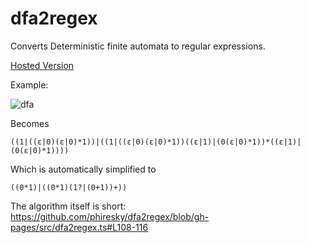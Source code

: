 dfa2regex
=========

Converts Deterministic finite automata to regular expressions.

[Hosted Version](http://phiresky.github.io/dfa2regex/)

Example:

![dfa](http://i.imgur.com/l9AfjRM.png)

Becomes

    ((1|((ε|0)(ε|0)*1))|((1|((ε|0)(ε|0)*1))((ε|1)|(0(ε|0)*1))*((ε|1)|(0(ε|0)*1))))

Which is automatically simplified to

    ((0*1)|((0*1)(1?|(0+1))+))


The algorithm itself is short:
https://github.com/phiresky/dfa2regex/blob/gh-pages/src/dfa2regex.ts#L108-116
